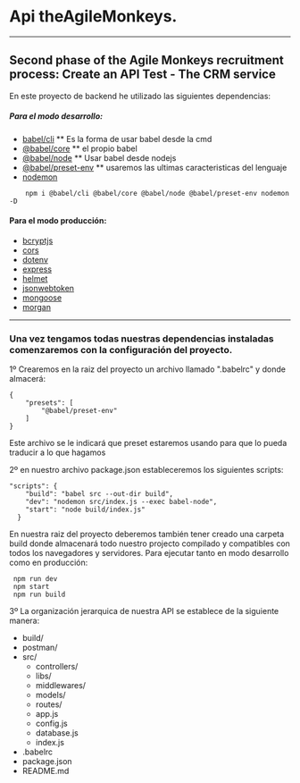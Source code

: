 # Api theAgileMonkeys.
***
## Second phase of the Agile Monkeys recruitment process: Create an API Test - The CRM service

En este proyecto de backend he utilizado las siguientes dependencias:
 ##### Para el modo desarrollo:
- [babel/cli](https://babeljs.io/docs/en/babel-cli) ** Es la forma de usar babel desde la cmd
- [@babel/core](https://babeljs.io/docs/en/babel-core) ** el propio babel
- [@babel/node](https://babeljs.io/docs/en/babel-node) ** Usar babel desde nodejs
- [@babel/preset-env](https://babeljs.io/docs/en/babel-preset-env) ** usaremos las ultimas caracteristicas del lenguaje
- [nodemon](https://www.npmjs.com/package/nodemon)

```
    npm i @babel/cli @babel/core @babel/node @babel/preset-env nodemon -D
```

#### Para el modo producción:
- [bcryptjs]()
- [cors]()
- [dotenv]()
- [express]()
- [helmet]()
- [jsonwebtoken]()
- [mongoose]()
- [morgan]()

***
### Una vez tengamos todas nuestras dependencias instaladas comenzaremos con la configuración del proyecto.

1º Crearemos en la raiz del proyecto un archivo llamado ".babelrc" y donde almacerá:

```
{
    "presets": [
        "@babel/preset-env"
    ]
}
```
Este archivo se le indicará que preset estaremos usando para que lo pueda traducir a lo que hagamos

2º en nuestro archivo package.json estableceremos los siguientes scripts:
```
"scripts": {
    "build": "babel src --out-dir build",
    "dev": "nodemon src/index.js --exec babel-node",
    "start": "node build/index.js"
  }
```
En nuestra raiz del proyecto deberemos también tener creado una carpeta build donde almacenará todo nuestro projecto compilado y compatibles con todos los navegadores y servidores. Para ejecutar tanto en modo desarrollo como en producción:
```
 npm run dev 
 npm start
 npm run build
```
3º La organización jerarquica de nuestra API se establece de la siguiente manera:
 * build/
 * postman/
 * src/
    * controllers/
    * libs/
    * middlewares/
    * models/
    * routes/
    * app.js
    * config.js
    * database.js
    * index.js
* .babelrc
* package.json
* README.md
